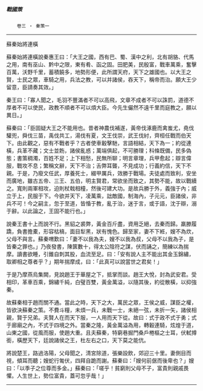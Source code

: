 

##### 戰國策
　　`卷三 ‧ 秦策一`

* * *

蘇秦始將連橫

蘇秦始將連橫說秦惠王曰：「大王之國，西有巴、蜀、漢中之利，北有胡貉、代馬之用，南有巫山、黔中之限，東有肴、函之固。田肥美，民殷富，戰車萬乘，奮擊百萬，沃野千里，蓄積饒多，地勢形便，此所謂天府，天下之雄國也。以大王之賢，士民之眾，車騎之用，兵法之教，可以并諸侯，吞天下，稱帝而治。願大王少留意，臣請奏其效。」

秦王曰：「寡人聞之，毛羽不豐滿者不可以高飛，文章不成者不可以誅罰，道德不厚者不可以使民，政教不順者不可以煩大臣。今先生儼然不遠千里而庭教之，願以異日。」

蘇秦曰：「臣固疑大王之不能用也。昔者神農伐補遂，黃帝伐涿鹿而禽蚩尤，堯伐驩兜，舜伐三苗，禹伐共工，湯伐有夏，文王伐崇，武王伐紂，齊桓任戰而伯天下。由此觀之，惡有不戰者乎？古者使車轂擊馳，言語相結，天下為一；約從連橫，兵革不藏；文士並飭，諸侯亂惑；萬端俱起，不可勝理；科條既備，民多偽態；書策稠濁，百姓不足；上下相愁，民無所聊；明言章理，兵甲愈起；辯言偉服，戰攻不息；繁稱文辭，天下不治；舌弊耳聾，不見成功；行義約信，天下不親。于是，乃廢文任武，厚養死士，綴甲厲兵，效勝于戰場。夫徒處而致利，安坐而廣地，雖古五帝、三王、五伯，明主賢君，常欲坐而致之，其勢不能，故以戰續之。寬則兩軍相攻，迫則杖戟相橦，然後可建大功。是故兵勝于外，義強于內；威立于上，民服于下。今欲并天下，凌萬乘，詘敵國，制海內，子元元，臣諸侯，非兵不可！今之嗣主，忽于至道，皆惛于教，亂于治，迷于言，或于語，沈于辯，溺于辭。以此論之，王固不能行也。」

說秦王書十上而說不行。黑貂之裘弊，黃金百斤盡，資用乏絕，去秦而歸。羸滕履蹻，負書擔橐，形容枯槁，面目犁黑，狀有愧色。歸至家，妻不下絍，嫂不為炊，父母不與言。蘇秦喟歎曰：「妻不以我為夫，嫂不以我為叔，父母不以我為子，是皆秦之罪也。」乃夜發書，陳篋數十，得太公陰符之謀，伏而誦之，簡練以為揣摩。讀書欲睡，引錐自刺其股，血流至足。曰：「安有說人主不能出其金玉錦繡，取卿相之尊者乎？」期年揣摩成，曰：「此真可以說當世之君矣！」

于是乃摩燕烏集闕，見說趙王于華屋之下，抵掌而談。趙王大悅，封為武安君。受相印，革車百乘，錦繡千純，白璧百雙，黃金萬溢，以隨其後，約從散橫，以抑強秦。

故蘇秦相于趙而關不通。當此之時，天下之大，萬民之眾，王侯之威，謀臣之權，皆欲決蘇秦之策。不費斗糧，未煩一兵，未戰一士，未絕一弦，未折一矢，諸侯相親，賢于兄弟。夫賢人在而天下服，一人用而天下從。故曰：式于政不式于勇；式于廊廟之內，不式于四境之外。當秦之隆，黃金萬溢為用，轉轂連騎，炫煌于道，山東之國，從風而服，使趙大重。且夫蘇秦，特窮巷掘門桑戶棬樞之士耳，伏軾撙銜，橫歷天下，廷說諸侯之王，杜左右之口，天下莫之能伉。

將說楚王，路過洛陽，父母聞之，清宮除道，張樂設飲，郊迎三十里。妻側目而視，傾耳而聽；嫂蛇行匍伏，四拜自跪而謝。蘇秦曰：「嫂何前倨而後卑也？」嫂曰：「以季子之位尊而多金。」蘇秦曰：「嗟乎！貧窮則父母不子，富貴則親戚畏懼。人生世上，勢位富貴，蓋可忽乎哉！」

* * *


